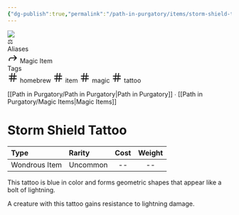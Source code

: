 ```yaml
---
{"dg-publish":true,"permalink":"/path-in-purgatory/items/storm-shield-tattoo/","tags":["item, magic, tattoo"]}
---
```


<div class="wiki-header">
	<div class="banner-wrapper">
		<div class="banner">
			<img class="banner-image full-width" src="https://www.dndbeyond.com/attachments/0/868/c7b-209.jpg" style="object-position: 50% 50%">
		</div>
		<div class="banner-icon">
			<div class="icon-box">⚖️</div>
		</div>
	</div>
	<div class="frontmatter-container">
		<div class="frontmatter-section mod-aliases">
			<span class="frontmatter-section-label">Aliases</span>
			<div class="frontmatter-section-data frontmatter-section-aliases">
				<span class="frontmatter-alias">
					<span class="frontmatter-alias-icon"> <svg xmlns="http://www.w3.org/2000svg" width="24" height="24" viewBox="0 0 24 24" fill="none" stroke="currentColor" stroke-width="2" stroke-linecap="round" stroke-linejoin="round" class="svg-icon lucide-forward"><polyline points="15 17 20 12 15 7"></polyline><path d="M4 18v-2a4 4 0 0 1 4-4h12"></path></svg></span>
					Magic Item</span>
			</div>
		</div>
		<div class="frontmatter-section mod-tags">
			<span class="frontmatter-section-label">Tags</span>
			<div class="frontmatter-section-data frontmatter-section-tags">
				<a class="tag"onclick="toggleTagSearch(this)">
					<span class="frontmatter-tag-icon"><svg xmlns="http://www.w3.org/2000/svg" width="24" height="24" viewBox="0 0 24 24" fill="none" stroke="currentColor" stroke-width="2" stroke-linecap="round" stroke-linejoin="round" class="svg-icon lucide-hash"><line x1="4" y1="9" x2="20" y2="9"></line><line x1="4" y1="15" x2="20" y2="15"></line><line x1="10" y1="3" x2="8" y2="21"></line><line x1="16" y1="3" x2="14" y2="21"></line></svg></span>
					homebrew</a>
				<a class="tag" onclick="toggleTagSearch(this)">
					<span class="frontmatter-tag-icon"><svg xmlns="http://www.w3.org/2000/svg" width="24" height="24" viewBox="0 0 24 24" fill="none" stroke="currentColor" stroke-width="2" stroke-linecap="round" stroke-linejoin="round" class="svg-icon lucide-hash"><line x1="4" y1="9" x2="20" y2="9"></line><line x1="4" y1="15" x2="20" y2="15"></line><line x1="10" y1="3" x2="8" y2="21"></line><line x1="16" y1="3" x2="14" y2="21"></line></svg></span>
					item</a>
				<a class="tag" onclick="toggleTagSearch(this)">
					<span class="frontmatter-tag-icon"><svg xmlns="http://www.w3.org/2000/svg" width="24" height="24" viewBox="0 0 24 24" fill="none" stroke="currentColor" stroke-width="2" stroke-linecap="round" stroke-linejoin="round" class="svg-icon lucide-hash"><line x1="4" y1="9" x2="20" y2="9"></line><line x1="4" y1="15" x2="20" y2="15"></line><line x1="10" y1="3" x2="8" y2="21"></line><line x1="16" y1="3" x2="14" y2="21"></line></svg></span>
					magic</a>
				<a class="tag" onclick="toggleTagSearch(this)">
					<span class="frontmatter-tag-icon"><svg xmlns="http://www.w3.org/2000/svg" width="24" height="24" viewBox="0 0 24 24" fill="none" stroke="currentColor" stroke-width="2" stroke-linecap="round" stroke-linejoin="round" class="svg-icon lucide-hash"><line x1="4" y1="9" x2="20" y2="9"></line><line x1="4" y1="15" x2="20" y2="15"></line><line x1="10" y1="3" x2="8" y2="21"></line><line x1="16" y1="3" x2="14" y2="21"></line></svg></span>
					tattoo</a>
			</div>
		</div>
	</div>
</div>

[[Path in Purgatory/Path in Purgatory\|Path in Purgatory]] ∙ [[Path in Purgatory/Magic Items\|Magic Items]]
# Storm Shield Tattoo

| Type          | Rarity   | Cost | Weight |
|:------------- |:-------- |:----:|:------:|
| Wondrous Item | Uncommon |  --  |   --   |

This tattoo is blue in color and forms geometric shapes that appear like a bolt of lightning.

A creature with this tattoo gains resistance to lightning damage.